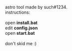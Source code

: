 astro tool made by such#1234.
<br>
instructions:
<br>
<br>
open <b>install.bat</b> <br>
edit <b>config.json</b> <br>
open <b>start.bat</b> <br>
<br>
don't skid me :)
